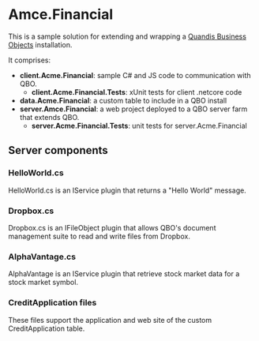 # Amce.Financial

This is a sample solution for extending and wrapping a [Quandis Business Objects](https://www.quandis.com/platform) installation.

It comprises:

- **client.Acme.Financial**: sample C# and JS code to communication with QBO.
  - **client.Acme.Financial.Tests**: xUnit tests for client .netcore code
- **data.Acme.Financial**: a custom table to include in a QBO install
- **server.Amce.Financial**: a web project deployed to a QBO server farm that extends QBO.
  - **server.Acme.Financial.Tests**: unit tests for server.Acme.Financial

## Server components

### HelloWorld.cs

HelloWorld.cs is an IService plugin that returns a "Hello World" message.

### Dropbox.cs

Dropbox.cs is an IFileObject plugin that allows QBO's document management suite to read and write files from Dropbox.

### AlphaVantage.cs

AlphaVantage is an IService plugin that retrieve stock market data for a stock market symbol.

### CreditApplication files

These files support the application and web site of the custom CreditApplication table.